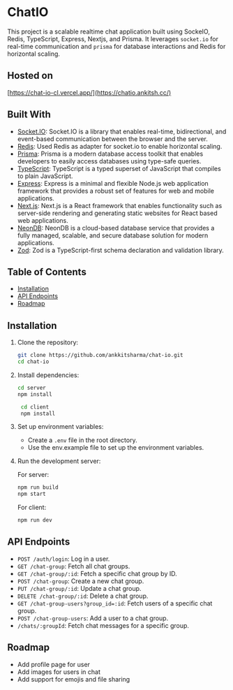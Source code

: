 
# ChatIO

This project is a scalable realtime chat application built using SockeIO, Redis, TypeScript, Express, Nextjs, and Prisma. 
It leverages `socket.io` for real-time communication and `prisma` for database interactions and Redis for horizontal scaling.

## Hosted on
[https://chat-io-cl.vercel.app/](https://chatio.ankitsh.cc/)

## Built With
- [Socket.IO](https://socket.io/): Socket.IO is a library that enables real-time, bidirectional, and event-based communication between the browser and the server.
- [Redis](https://redis.io/): Used Redis as adapter for socket.io to enable horizontal scaling.
- [Prisma](https://www.prisma.io/): Prisma is a modern database access toolkit that enables developers to easily access databases using type-safe queries.
- [TypeScript](https://www.typescriptlang.org/): TypeScript is a typed superset of JavaScript that compiles to plain JavaScript.
- [Express](https://expressjs.com/): Express is a minimal and flexible Node.js web application framework that provides a robust set of features for web and mobile applications.
- [Next.js](https://nextjs.org/): Next.js is a React framework that enables functionality such as server-side rendering and generating static websites for React based web applications.
- [NeonDB](https://neon.tech/): NeonDB is a cloud-based database service that provides a fully managed, scalable, and secure database solution for modern applications.
- [Zod](https://zod.dev/): Zod is a TypeScript-first schema declaration and validation library.


## Table of Contents

- [Installation](#installation)
- [API Endpoints](#api-endpoints)
- [Roadmap](#Roadmap)

## Installation

1. Clone the repository:
    ```sh
    git clone https://github.com/ankkitsharma/chat-io.git
    cd chat-io
    ```

2. Install dependencies:
    ```sh
   cd server
    npm install
    ```
   ```sh
    cd client
    npm install
    ```

3. Set up environment variables:
    - Create a `.env` file in the root directory.
    - Use the env.example file to set up the environment variables.

4. Run the development server:
    
    For server:
    ```sh
   npm run build
    npm start
    ```
    For client:
    ```sh
    npm run dev
    ```

## API Endpoints
- `POST /auth/login`: Log in a user.
- `GET /chat-group`: Fetch all chat groups.
- `GET /chat-group/:id`: Fetch a specific chat group by ID.
- `POST /chat-group`: Create a new chat group.
- `PUT /chat-group/:id`: Update a chat group.
- `DELETE /chat-group/:id`: Delete a chat group.
- `GET /chat-group-users?group_id=:id`: Fetch users of a specific chat group.
- `POST /chat-group-users`: Add a user to a chat group.
- `/chats/:groupId`: Fetch chat messages for a specific group.


## Roadmap

- Add profile page for user
- Add images for users in chat
- Add support for emojis and file sharing
